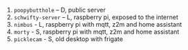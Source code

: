 1. `poopybutthole` – D, public server
2. `schwifty-server` – L, raspberry pi, exposed to the internet
3. `nimbus` - L, raspberry pi with mqtt, z2m and home assistant
4. `morty` - S, raspberry pi with mqtt, z2m and home assistant
5. `picklecam` - S, old desktop with frigate
